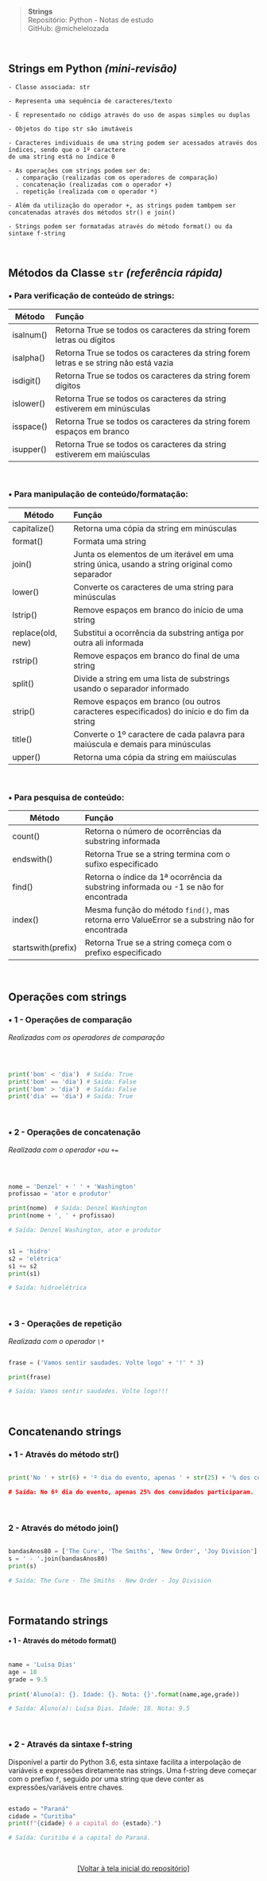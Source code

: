 > **Strings**  
> Repositório: Python - Notas de estudo     
> GitHub: @michelelozada
&nbsp;
     
&nbsp;  
## Strings em Python *(mini-revisão)*
```
- Classe associada: str

- Representa uma sequência de caracteres/texto

- É representado no código através do uso de aspas simples ou duplas

- Objetos do tipo str são imutáveis 

- Caracteres individuais de uma string podem ser acessados através dos índices, sendo que o 1º caractere 
de uma string está no índice 0

- As operações com strings podem ser de:
  . comparação (realizadas com os operadores de comparação)
  . concatenação (realizadas com o operador +)
  . repetição (realizada com o operador *)
  
- Além da utilização do operador +, as strings podem tambpem ser concatenadas através dos métodos str() e join()

- Strings podem ser formatadas através do método format() ou da sintaxe f-string
````

&nbsp;  

## Métodos da Classe `str` *(referência rápida)* 

### • Para verificação de conteúdo de strings:

Método | Função
---    | :--
isalnum() | Retorna True se todos os caracteres da string forem letras ou dígitos
isalpha() | Retorna True se todos os caracteres da string forem letras e se string não está vazia
isdigit() | Retorna True se todos os caracteres da string forem dígitos
islower() | Retorna True se todos os caracteres da string estiverem em minúsculas
isspace() | Retorna True se todos os caracteres da string forem espaços em branco
isupper() | Retorna True se todos os caracteres da string estiverem em maiúsculas

&nbsp;  

### • Para manipulação de conteúdo/formatação:
Método | Função
---    | :--
capitalize() | Retorna uma cópia da string em minúsculas
format() | Formata uma string
join() | Junta os elementos de um iterável em uma string única, usando a string original como separador
lower() | Converte os caracteres de uma string para minúsculas
lstrip() | Remove espaços em branco do início de uma string 
replace(old, new) | Substitui a ocorrência da substring antiga por outra ali informada
rstrip() | Remove espaços em branco do final de uma string 
split() | Divide a string em uma lista de substrings usando o separador informado
strip() | Remove espaços em branco (ou outros caracteres especificados) do início e do fim da string 
title() | Converte o 1º caractere de cada palavra para maiúscula e demais para minúsculas
upper() | Retorna uma cópia da string em maiúsculas

&nbsp;  

### • Para pesquisa de conteúdo:
Método | Função
---    | :--
count() | Retorna o número de ocorrências da substring informada 
endswith() | Retorna True se a string termina com o sufixo especificado
find() | Retorna o índice da 1ª ocorrência da substring informada ou -1 se não for encontrada
index() | Mesma função do método `find()`, mas retorna erro ValueError se a substring não for encontrada
startswith(prefix) | Retorna True se a string começa com o prefixo especificado

&nbsp;  

## Operações com strings 

### • 1 - Operações de comparação  
*Realizadas com os operadores de comparação*  

&nbsp;  

```py

print('bom' < 'dia')  # Saída: True
print('bom' == 'dia') # Saída: False
print('bom' > 'dia')  # Saída: False
print('dia' == 'dia') # Saída: True
```

&nbsp;

### • 2 - Operações de concatenação 
*Realizada com o operador `+`ou `+=`*

&nbsp;  

```py

nome = 'Denzel' + ' ' + 'Washington'
profissao = 'ator e produtor'

print(nome)  # Saída: Denzel Washington
print(nome + ', ' + profissao) 

# Saída: Denzel Washington, ator e produtor
```

```py

s1 = 'hidro'
s2 = 'elétrica'
s1 += s2
print(s1) 

# Saída: hidroelétrica
```

&nbsp;  

### • 3 - Operações de repetição  
*Realizada com o operador `\*`*
```py

frase = ('Vamos sentir saudades. Volte logo' + '!' * 3)

print(frase) 

# Saída: Vamos sentir saudades. Volte logo!!!
```

&nbsp;

## Concatenando strings 

### • 1 - Através do método str() 

```py

print('No ' + str(6) + 'º dia do evento, apenas ' + str(25) + '% dos convidados participaram.) 

# Saída: No 6º dia do evento, apenas 25% dos convidados participaram.
```

&nbsp; 


### 2 - Através do método join()
```py

bandasAnos80 = ['The Cure', 'The Smiths', 'New Order', 'Joy Division']
s = ' - '.join(bandasAnos80)
print(s)

# Saída: The Cure - The Smiths - New Order - Joy Division
```

&nbsp;

## Formatando strings 

#### • 1 - Através do método format()
```py

name = 'Luísa Dias'
age = 18
grade = 9.5
	
print('Aluno(a): {}. Idade: {}. Nota: {}'.format(name,age,grade))

# Saída: Aluno(a): Luísa Dias. Idade: 18. Nota: 9.5
```

&nbsp; 

### • 2 - Através da sintaxe f-string
Disponível a partir do Python 3.6, esta sintaxe facilita a interpolação de variáveis e expressões diretamente nas strings. Uma f-string deve começar com o prefixo `f`, seguido por uma string que deve conter as expressões/variáveis entre chaves. 
```py

estado = "Paraná"
cidade = "Curitiba"
print(f"{cidade} é a capital do {estado}.")

# Saída: Curitiba é a capital do Paraná.
```

&nbsp; 

<div align="center">
<a href="https://github.com/michelelozada/Python-Study-Notes">[Voltar à tela inicial do repositório]</a>
</div>
